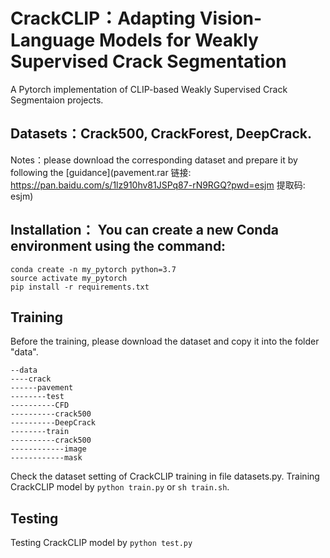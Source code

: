 # CrackCLIP：Adapting Vision-Language Models for Weakly Supervised Crack Segmentation

A Pytorch implementation of CLIP-based Weakly Supervised Crack Segmentaion projects.
## Datasets：Crack500, CrackForest, DeepCrack.
Notes：please download the corresponding dataset and prepare it by following the [guidance](pavement.rar
链接: https://pan.baidu.com/s/1lz910hv81JSPq87-rN9RGQ?pwd=esjm 提取码: esjm)
## Installation： You can create a new Conda environment using the command:
```
conda create -n my_pytorch python=3.7
source activate my_pytorch
pip install -r requirements.txt
```

## Training
Before the training, please download the dataset and copy it into the folder "data".
```
--data
----crack
------pavement
--------test
----------CFD
----------crack500
----------DeepCrack
--------train
----------crack500
------------image
------------mask
```
Check the dataset setting of CrackCLIP training in file datasets.py.
Training CrackCLIP model by `python train.py` or `sh train.sh`.

## Testing
Testing CrackCLIP model by `python test.py`




